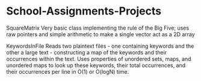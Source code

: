 # School-Assignments-Projects
SquareMatrix
  Very basic class implementing the rule of the Big Five; uses raw pointers and simple arithmetic to make a single vector act as a 2D array
  
KeywordsInFile
  Reads two plaintext files - one containing keywords and the other a large text - constructing a map of the keywords and their occurrences within the text.
  Uses properties of unordered sets, maps, and unordered maps to look up these keywords, their total occurrences, and their occurrences per line in O(1) or O(logN) time.
